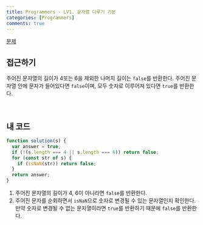 ```yaml
---
title: Programmers - LV1. 문자열 다루기 기본
categories: [Programmers]
comments: true
---
```


[문제](https://programmers.co.kr/learn/courses/30/lessons/12918)

## 접근하기

주어진 문자열의 길이가 4또는 6을 제외한 나머지 길이는 `false`를 반환한다.
주어진 문자열 안에 문자가 들어있다면 `false`이며, 모두 숫자로 이루어져 있다면 `true`를 반환한다.

<br>

## 내 코드

```js
function solution(s) {
  var answer = true;
  if (!(s.length === 4 || s.length === 6)) return false;
  for (const str of s) {
    if (isNaN(str)) return false;
  }
  return answer;
}
```

1. 주어진 문자열의 길이가 4, 6이 아니라면 `false`를 반환한다.
2. 주어진 문자를 순회하면서 `isNaN`으로 숫자로 변경될 수 있는 문자열인지 확인한다. 만약 숫자로 변경될 수 없는 문자열이라면 `true`를 반환하기 때문에 `false`를 반환한다.
